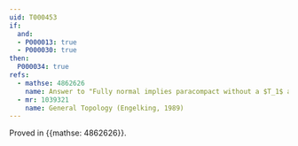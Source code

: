 ```yaml
---
uid: T000453
if:
  and:
  - P000013: true
  - P000030: true
then:
  P000034: true
refs:
  - mathse: 4862626
    name: Answer to "Fully normal implies paracompact without a $T_1$ assumption?"
  - mr: 1039321
    name: General Topology (Engelking, 1989)
---
```


Proved in {{mathse: 4862626}}.
